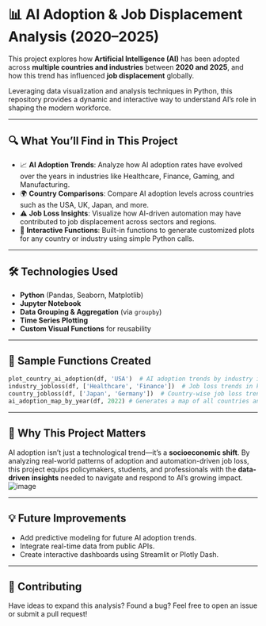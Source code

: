 # 📊 AI Adoption & Job Displacement Analysis (2020–2025)

This project explores how **Artificial Intelligence (AI)** has been adopted across **multiple countries and industries** between **2020 and 2025**, and how this trend has influenced **job displacement** globally.

Leveraging data visualization and analysis techniques in Python, this repository provides a dynamic and interactive way to understand AI’s role in shaping the modern workforce.

---

## 🔍 What You’ll Find in This Project

- 📈 **AI Adoption Trends**: Analyze how AI adoption rates have evolved over the years in industries like Healthcare, Finance, Gaming, and Manufacturing.
- 🌍 **Country Comparisons**: Compare AI adoption levels across countries such as the USA, UK, Japan, and more.
- ⚠️ **Job Loss Insights**: Visualize how AI-driven automation may have contributed to job displacement across sectors and regions.
- 🧠 **Interactive Functions**: Built-in functions to generate customized plots for any country or industry using simple Python calls.

---

## 🛠️ Technologies Used

- **Python** (Pandas, Seaborn, Matplotlib)
- **Jupyter Notebook**
- **Data Grouping & Aggregation** (via `groupby`)
- **Time Series Plotting**
- **Custom Visual Functions** for reusability

---

## 📂 Sample Functions Created

```python
plot_country_ai_adoption(df, 'USA')  # AI adoption trends by industry in the USA
industry_jobloss(df, ['Healthcare', 'Finance'])  # Job loss trends in key industries
country_jobloss(df, ['Japan', 'Germany'])  # Country-wise job loss trends
ai_adoption_map_by_year(df, 2022) # Generates a map of all countries and AI adoption rate in a specific year/ all years if no year specified.
```

---

## 📌 Why This Project Matters

AI adoption isn’t just a technological trend—it’s a **socioeconomic shift**. By analyzing real-world patterns of adoption and automation-driven job loss, this project equips policymakers, students, and professionals with the **data-driven insights** needed to navigate and respond to AI’s growing impact.
![image](https://github.com/user-attachments/assets/8e276caa-8e56-420a-b25c-1e96a1f282f4)

---

## 💡 Future Improvements

- Add predictive modeling for future AI adoption trends.
- Integrate real-time data from public APIs.
- Create interactive dashboards using Streamlit or Plotly Dash.

---

## 🙌 Contributing

Have ideas to expand this analysis? Found a bug? Feel free to open an issue or submit a pull request!
